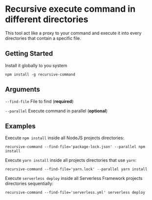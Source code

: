 # Recursive execute command in different directories

This tool act like a proxy to your command and execute it into every directories that contain a specific file.

## Getting Started

Install it globally to you system
```
npm install -g recursive-command
```

## Arguments

`--find-file` File to find (**required**)

`--parallel` Execute command in parallel (**optional**)

## Examples

Execute `npm install` inside all NodeJS projects directories:
```
recursive-command --find-file='package-lock.json' --parallel npm install
```

Execute `yarn install` inside all projects directories that use `yarn`:
```
recursive-command --find-file='yarn.lock' --parallel yarn install
```

Execute `serverless deploy` inside all Serverless Framework projects directories sequentially:
```
recursive-command --find-file='serverless.yml' serverless deploy
```
